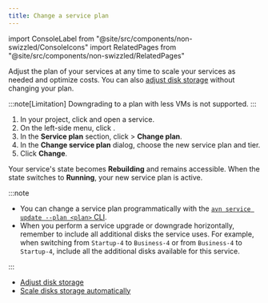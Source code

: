 ```yaml
---
title: Change a service plan
---
```


import ConsoleLabel from "@site/src/components/non-swizzled/ConsoleIcons"
import RelatedPages from "@site/src/components/non-swizzled/RelatedPages"

Adjust the plan of your services at any time to scale your services as needed and optimize costs.
You can also [adjust disk storage][storage] without changing your plan.

:::note[Limitation]
Downgrading to a plan with less VMs is not supported.
:::

1. In your project, click <ConsoleLabel name="services"/> and open a service.
1. On the left-side menu, click <ConsoleLabel name="service settings"/>.
1. In the **Service plan** section, click <ConsoleLabel name="actions"/> >
   **Change plan**.
1. In the **Change service plan** dialog, choose the new service plan and tier.
1. Click **Change**.

Your service's state becomes **Rebuilding** and remains accessible. When the
state switches to **Running**, your new service plan is active.

:::note

- You can change a service plan programmatically with the
  [`avn service update --plan <plan>` CLI](/docs/tools/cli/service-cli#avn-cli-service-update).
- When you perform a service upgrade or downgrade horizontally,
  remember to include all additional disks the service uses. For
  example, when switching from `Startup-4` to `Business-4` or from
  `Business-4` to `Startup-4`, include all the additional disks
  available for this service.

:::

<!-- vale off -->

<RelatedPages/>

- [Adjust disk storage][storage]
- [Scale disks storage automatically](/docs/platform/howto/disk-autoscaler)

[storage]: /docs/platform/howto/add-storage-space
